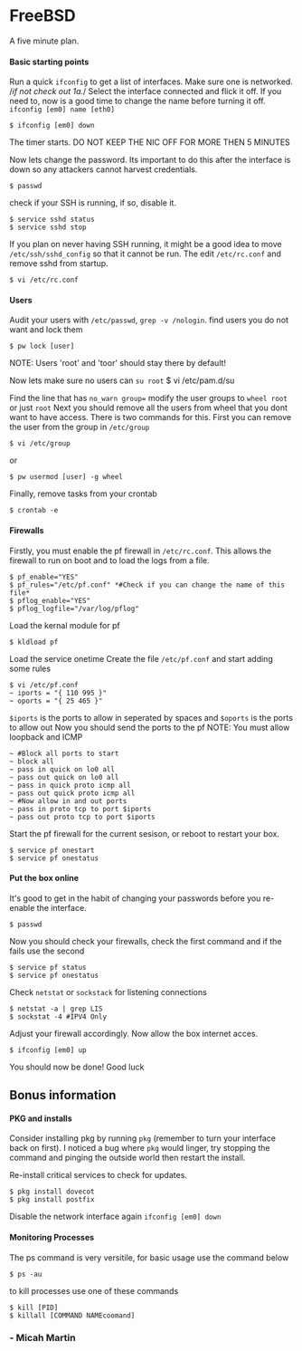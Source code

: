 # FreeBSD
A five minute plan.

#### Basic starting points
Run a quick `ifconfig` to get a list of interfaces. Make sure one is networked. /*if not check out 1a.*/
Select the interface connected and flick it off. If you need to, now is a good time to change the name before turning it off. `ifconfig [em0] name [eth0]`

	$ ifconfig [em0] down

The timer starts. DO NOT KEEP THE NIC OFF FOR MORE THEN 5 MINUTES

Now lets change the password. Its important to do this after the interface is down so any attackers cannot harvest credentials.

	$ passwd
	
check if your SSH is running, if so, disable it.

	$ service sshd status
	$ service sshd stop
	
If you plan on never having SSH running, it might be a good idea to move `/etc/ssh/sshd_config` so that it cannot be run. The edit `/etc/rc.conf` and remove sshd from startup.

	$ vi /etc/rc.conf

#### Users
Audit your users with `/etc/passwd`, `grep -v /nologin`. find users you do not want and lock them

	$ pw lock [user]

NOTE: Users 'root' and 'toor' should stay there by default!

Now lets make sure no users can `su root`
	$ vi /etc/pam.d/su

Find the line that has `no_warn group=` modify the user groups to `wheel root` or just `root`
Next you should remove all the users from wheel that you dont want to have access. There is two commands for this.
First you can remove the user from the group in `/etc/group`
	
	$ vi /etc/group
	
or

	$ pw usermod [user] -g wheel

Finally, remove tasks from your crontab

	$ crontab -e


#### Firewalls

Firstly, you must enable the pf firewall in `/etc/rc.conf`. This allows the firewall to run on boot and to load the logs from a file.

	$ pf_enable="YES"
	$ pf_rules="/etc/pf.conf" *#Check if you can change the name of this file*
	$ pflog_enable="YES"
	$ pflog_logfile="/var/log/pflog"

Load the kernal module for pf

	$ kldload pf

Load the service onetime
Create the file `/etc/pf.conf` and start adding some rules

	$ vi /etc/pf.conf
	~ iports = "{ 110 995 }"
	~ oports = "{ 25 465 }"

`$iports` is the ports to allow in seperated by spaces and `$oports` is the ports to allow out
Now you should send the ports to the pf
NOTE: You must allow loopback and ICMP
	
	~ #Block all ports to start
	~ block all
	~ pass in quick on lo0 all
	~ pass out quick on lo0 all
	~ pass in quick proto icmp all
	~ pass out quick proto icmp all
	~ #Now allow in and out ports
	~ pass in proto tcp to port $iports
	~ pass out proto tcp to port $iports

Start the pf firewall for the current sesison, or reboot to restart your box.

	$ service pf onestart
	$ service pf onestatus

#### Put the box online
It's good to get in the habit of changing your passwords before you re-enable the interface.

	$ passwd
	
Now you should check your firewalls, check the first command and if the fails use the second

	$ service pf status
	$ service pf onestatus
	
Check `netstat` or `sockstack` for listening connections

	$ netstat -a | grep LIS
	$ sockstat -4 #IPV4 Only
	
Adjust your firewall accordingly.
Now allow the box internet acces.

	$ ifconfig [em0] up

You should now be done! Good luck


## Bonus information
#### PKG and installs

Consider installing pkg by running `pkg` (remember to turn your interface back on first). I noticed a bug where `pkg` would linger, try stopping the command and pinging the outside world then restart the install.

Re-install critical services to check for updates.

	$ pkg install dovecot
	$ pkg install postfix
	
Disable the network interface again `ifconfig [em0] down`

#### Monitoring Processes 

The ps command is very versitile, for basic usage use the command below

	$ ps -au
	
to kill processes use one of these commands

	$ kill [PID]
	$ killall [COMMAND NAMEcoomand]
	
### - Micah Martin
